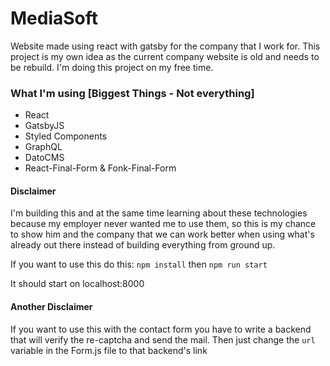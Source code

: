# MediaSoft

Website made using react with gatsby for the company that I work for. 
This project is my own idea as the current company website is old and needs to be rebuild.
I'm doing this project on my free time.

### What I'm using [Biggest Things - Not everything]
* React
* GatsbyJS
* Styled Components
* GraphQL
* DatoCMS
* React-Final-Form & Fonk-Final-Form

#### Disclaimer

I'm building this and at the same time learning about these technologies because my employer never wanted me to use them, so this is my 
chance to show him and the company that we can work better when using what's already out there instead of building everything from ground up.

If you want to use this do this:
`npm install` 
then
`npm run start`

It should start on localhost:8000

#### Another Disclaimer

If you want to use this with the contact form you have to write a backend that will verify the re-captcha and send the mail.
Then just change the `url` variable in the Form.js file to that backend's link